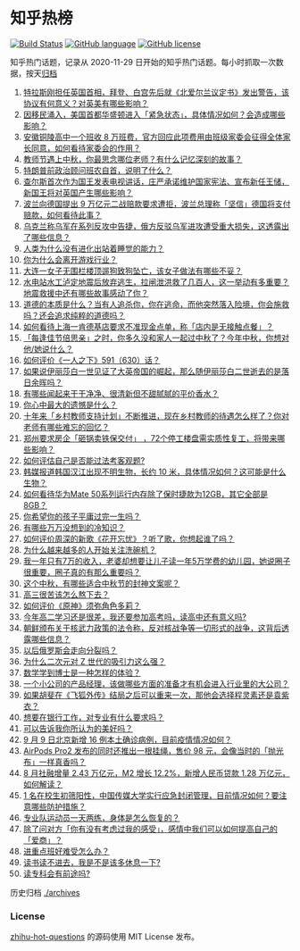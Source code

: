 # 知乎热榜
[![Build Status](https://github.com/ToWeLong/zhihu-hot-questions/workflows/CI/badge.svg)](https://github.com/ToWeLong/zhihu-hot-questions/actions)
[![GitHub language](https://img.shields.io/badge/language-golang-orange.svg)](https://golang.org/)
[![GitHub license](https://img.shields.io/github/license/ToWeLong/zhihu-hot-questions)](https://github.com/ToWeLong/zhihu-hot-questions/blob/main/LICENSE)

知乎热门话题，记录从 2020-11-29 日开始的知乎热门话题。每小时抓取一次数据，按天[归档](./archives)

<!-- BEGIN -->

1. [特拉斯刚担任英国首相，拜登、白宫先后就《北爱尔兰议定书》发出警告，该协议有何意义？对英美有哪些影响？](https://www.zhihu.com/question/552384652)
1. [因移民涌入，美国首都华盛顿进入「紧急状态」，具体情况如何？会造成哪些影响？](https://www.zhihu.com/question/552695531)
1. [安徽铜陵高中一个班收 8 万班费，官方回应此项费用由班级家委会征得全体家长同意，如何看待家委会的作用？](https://www.zhihu.com/question/552693951)
1. [教师节遇上中秋，你最思念哪位老师？有什么记忆深刻的故事？](https://www.zhihu.com/question/552448719)
1. [特朗普前政治顾问班农自首，说明了什么？](https://www.zhihu.com/question/552529831)
1. [查尔斯首次作为国王发表电视讲话，庄严承诺维护国家宪法、宣布新任王储，新国王将对英国产生哪些影响？](https://www.zhihu.com/question/552688792)
1. [波兰向德国提出 9 万亿元二战赔款要求遭拒，波兰总理称「坚信」德国将支付赔款，如何看待此事？](https://www.zhihu.com/question/552539627)
1. [乌克兰称乌军在系列反攻中告捷，俄方反驳乌军进攻遭受重大损失，这透露出了哪些信息？](https://www.zhihu.com/question/552200599)
1. [人类为什么没有进化出站着睡觉的能力？](https://www.zhihu.com/question/552349017)
1. [你为什么会离开游戏行业？](https://www.zhihu.com/question/29533974)
1. [大连一女子无围栏楼顶遛狗致狗坠亡，该女子做法有哪些不妥？](https://www.zhihu.com/question/552504709)
1. [水电站水工泸定地震后放弃逃生，拉闸泄洪救了几百人，这一举动有多重要？地震救援中还有哪些故事感动了你？](https://www.zhihu.com/question/552714653)
1. [道德的本质是什么？当有人追杀你，你在逃命，而他突然落入险境，你会施救吗？还会追求纯粹的道德吗？](https://www.zhihu.com/question/552234248)
1. [如何看待上海一肯德基店要求不准现金点单，称「店内是无接触点餐」？](https://www.zhihu.com/question/552640050)
1. [「每逢佳节倍思亲」之时，你多久没和家人一起过中秋了？今年中秋，你想对他/她说什么？](https://www.zhihu.com/question/549787246)
1. [如何评价《一人之下》591（630）话？](https://www.zhihu.com/question/552512841)
1. [如果说伊丽莎白一世见证了大英帝国的崛起，那么随伊丽莎白二世逝去的是落日余晖吗？](https://www.zhihu.com/question/552522545)
1. [有哪些闻起来干干净净、很清新但不甜腻腻的平价香水？](https://www.zhihu.com/question/478360304)
1. [你心中最大的遗憾是什么？](https://www.zhihu.com/question/552314033)
1. [十年来「乡村教师支持计划」不断推进，现在乡村教师的待遇怎么样了？你对老师有哪些难忘的回忆？](https://www.zhihu.com/question/552568438)
1. [郑州要求房企「砸锅卖铁保交付」 ，72个停工楼盘需实质性复工，将带来哪些影响？](https://www.zhihu.com/question/552473431)
1. [如何评估自己是否能过法考客观题?](https://www.zhihu.com/question/549468188)
1. [韩媒报道韩国汉江出现不明生物，长约 10 米，具体情况如何？这可能是什么生物？](https://www.zhihu.com/question/552630086)
1. [如何看待华为Mate 50系列运行内存除了保时捷款为12GB，其它全部是8GB？](https://www.zhihu.com/question/552102588)
1. [你希望你的孩子平庸过完一生吗？](https://www.zhihu.com/question/552522170)
1. [有哪些万万没想到的冷知识？](https://www.zhihu.com/question/295454420)
1. [如何评价周深的新歌《花开忘忧》？听了歌，你想起谁了吗？](https://www.zhihu.com/question/552680419)
1. [为什么越来越多的人开始关注洗碗机？](https://www.zhihu.com/question/552551720)
1. [我一年只有7万的收入，老婆却想要让儿子读一年5万学费的幼儿园，她说圈子很重要，圈子真的有那么重要吗？](https://www.zhihu.com/question/394245131)
1. [这个中秋，有哪些适合中秋节的封神文案呢？](https://www.zhihu.com/question/552473896)
1. [高三很苦该怎么熬下去？](https://www.zhihu.com/question/551966077)
1. [如何评价《原神》须弥角色多莉？](https://www.zhihu.com/question/551368753)
1. [今年高二学习还是很差，我还要参加高考吗，读高中还有意义吗?](https://www.zhihu.com/question/552691689)
1. [朝鲜颁布关于核武力政策的法令称，反对核战争等一切形式的战争，这背后透露哪些信息？](https://www.zhihu.com/question/552627291)
1. [以后俄罗斯会走向分裂吗？](https://www.zhihu.com/question/552113313)
1. [为什么二次元对 Z 世代的吸引力这么强？](https://www.zhihu.com/question/551349330)
1. [数学学到博士是一种怎样的体验？](https://www.zhihu.com/question/63229302)
1. [一个小公司的产品经理，该做哪些方面的准备才有机会进入行业里的大公司？](https://www.zhihu.com/question/290236255)
1. [如果胡斐在《飞狐外传》结局之后可以重来一次，那他会选择程灵素还是袁紫衣？](https://www.zhihu.com/question/39303762)
1. [想要在银行工作，对专业有什么要求吗？](https://www.zhihu.com/question/418483346)
1. [可以告诉我你所认为的美好吗？](https://www.zhihu.com/question/552604372)
1. [9 月 9 日北京新增 16 例本土确诊病例，目前疫情情况如何？](https://www.zhihu.com/question/552690403)
1. [AirPods Pro2 发布的同时还推出一根挂绳，售价 98 元，会像当时的「抛光布」一样真香吗？](https://www.zhihu.com/question/552405727)
1. [8 月社融增量 2.43 万亿元，M2 增长 12.2%，新增人民币贷款 1.28 万亿元，如何解读？](https://www.zhihu.com/question/552619044)
1. [1 名在校生初筛阳性，中国传媒大学实行应急封闭管理，目前情况如何？要注意哪些防护措施？](https://www.zhihu.com/question/552691286)
1. [专业队运动员一天两练，身体是怎么恢复的？](https://www.zhihu.com/question/517134019)
1. [除了问对方「你有没有考虑过我的感受」，感情中我们可以如何提高自己的「爱商」？](https://www.zhihu.com/question/552474269)
1. [进重点班好难受怎么办？](https://www.zhihu.com/question/552474404)
1. [读书读不进去，我是不是该多休息一下?](https://www.zhihu.com/question/552530370)
1. [读专科会有前途吗?](https://www.zhihu.com/question/552417708)

<!-- END -->

历史归档 [./archives](./archives)


### License
[zhihu-hot-questions](https://github.com/towelong/zhihu-hot-questions) 的源码使用 MIT License 发布。